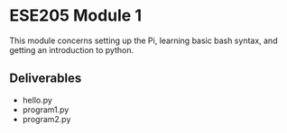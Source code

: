 # ESE205 Module 1

This module concerns setting up the Pi, learning basic bash syntax, and getting an introduction to python.

## Deliverables

- hello.py
- program1.py
- program2.py
